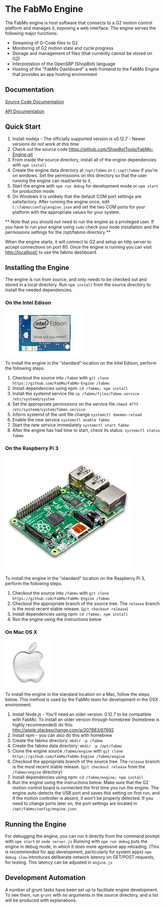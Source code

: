 # The FabMo Engine
The FabMo engine is host software that connects to a G2 motion control platform and manages it, exposing a web interface.  The engine serves the following major functions:

* Streaming of G-Code files to G2
* Monitoring of G2 motion state and cycle progress
* Storage and management of files (that currently cannot be stored on G2)
* Interpretation of the OpenSBP (ShopBot) language
* Hosting of the "FabMo Dashboard" a web frontend to the FabMo Engine that provides an app hosting environment

## Documentation
[Source Code Documentation](http://fabmo.github.io/FabMo-Engine/)

[API Documentation](http://fabmo.github.io/FabMo-Engine/api)

## Quick Start
1. Install nodejs - The officially supported version is v0.12.7  - Newer versions *do not work at this time*
1. Check out the source code https://github.com/ShopBotTools/FabMo-Engine.git
1. From inside the source directory, install all of the engine dependencies with `npm install`
1. Create the engine data directory at `/opt/fabmo` or `C:\opt\fabmo` if you're on windows.  Set the permissions on this directory so that the user running the engine can read/write to it.
1. Start the engine with `npm run debug` for development mode or `npm start` for production mode.
1. On Windows it is unlikely that the default COM port settings are satisfactory.  After running the engine once, edit `C:\fabmo\config\engine.json` and set the two COM ports for your platform with the appropriate values for your system.

** Note that you should not need to run the engine as a privileged user.  If you have to run your engine using `sudo` check your node installation and the permissions settings for the /opt/fabmo directory **

When the engine starts, it will connect to G2 and setup an http server to accept connections on port 80.  Once the engine is running you can visit [http://localhost/](http://localhost/) to use the fabmo dashboard.

## Installing the Engine
The engine is run from source, and only needs to be checked out and stored in a local directory.  Run `npm install` from the source directory to install the needed dependencies.

### On the Intel Edison

![Intel Edison](/doc/intel_edison.jpg)

To install the engine in the "standard" location on the Intel Edison, perform the following steps.

1. Checkout the source into `/fabmo` with `git clone https://github.com/FabMo/FabMo-Engine /fabmo`
2. Install dependencies using npm: `cd /fabmo; npm install`
3. Install the systemd service file `cp /fabmo/files/fabmo.service /etc/systemd/system`
4. Set the appropriate permissions on the service file `chmod 0775 /etc/systemd/system/fabmo.service`
5. Inform systemd of the unit file change `systemctl daemon-reload`
6. Enable the new service `systemctl enable fabmo`
7. Start the new service immediately `systemctl start fabmo`
8. After the engine has had time to start, check its status: `systemctl status fabmo`

### On the Raspberry Pi 3

![Raspberry Pi](/doc/raspi.png)

To install the engine in the "standard" location on the Raspberry Pi 3, perform the following steps.

1. Checkout the source into `/fabmo` with `git clone https://github.com/FabMo/FabMo-Engine /fabmo`
2. Checkout the appropriate branch of the source tree.  The `release` branch is the most recent stable release.  (`git checkout release`)
3. Install dependencies using npm: `cd /fabmo; npm install`
4. Run the engine using the instructions below

### On Mac OS X

![Apple Logo](/doc/apple_logo.gif)

To install the engine in the standard location on a Mac, follow the steps below.  This method is used by the FabMo team for development in the OSX environment.

1. Install Node.js - You'll need an older version: 0.12.7 to be compatible with FabMo.  To install an older version through homebrew (homebrew is highly recommended) do this: http://apple.stackexchange.com/a/207883/67692
2. Install npm - you can also do this with homebrew
3. Create the fabmo directory: `mkdir -p /fabmo`
4. Create the fabmo data directory: `mkdir -p /opt/fabmo`
2. Clone the engine source `/fabmo/engine` with `git clone https://github.com/FabMo/FabMo-Engine /fabmo/engine`
2. Checkout the appropriate branch of the source tree.  The `release` branch is the most recent stable release.  (`git checkout release` from the `/fabmo/engine` directory)
3. Install dependencies using npm: `cd /fabmo/engine; npm install`
4. Run the engine using the instructions below.  Make sure that the G2 motion control board is connected the first time you run the engine.  The engine auto-detects the USB port and saves this setting on first run, and if the motion controller is absent, it won't be properly detected.  If you need to change ports later on, the port settings are located in `/opt/fabmo/config/engine.json`

## Running the Engine
For debugging the engine, you can run it directly from the command prompt with `npm start` or `node server.js`  Running with `npm run debug` puts the engine in debug mode, in which it does more agressive app reloading.  (This is recommended for app development, particularly for system apps)  `npm debug slow` introduces deliberate network latency on GET/POST requests, for testing.  This latency can be adjusted in `engine.js`

## Development Automation
A number of grunt tasks have been set up to facilitate engine development.  To see them, run `grunt` with no arguments in the source directory, and a list will be produced with explanations.
